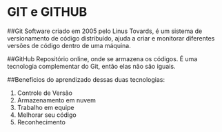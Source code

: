 # GIT e GITHUB	

##Git
Software criado em 2005 pelo Linus Tovards, é um sistema de versionamento de código distribuído, ajuda a criar e monitorar diferentes versões de código dentro de uma máquina.

##GitHub
Repositório online, onde se armazena os códigos. É uma tecnologia complementar do Git, então elas não são iguais.

##Benefícios do aprendizado dessas duas tecnologias:
1. Controle de Versão
2. Armazenamento em nuvem
3. Trabalho em equipe
4. Melhorar seu código
5. Reconhecimento
